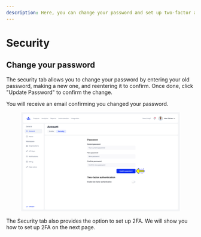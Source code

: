 ```yaml
---
description: Here, you can change your password and set up two-factor authentication (2FA).
---
```


# Security

## Change your password

The security tab allows you to change your password by entering your old password, making a new one, and reentering it to confirm. Once done, click "Update Password" to confirm the change.&#x20;

You will receive an email confirming you changed your password.&#x20;

<figure><img src="../../../.gitbook/assets/Security (1).png" alt=""><figcaption></figcaption></figure>

The Security tab also provides the option to set up 2FA. We will show you how to set up 2FA on the next page.&#x20;
